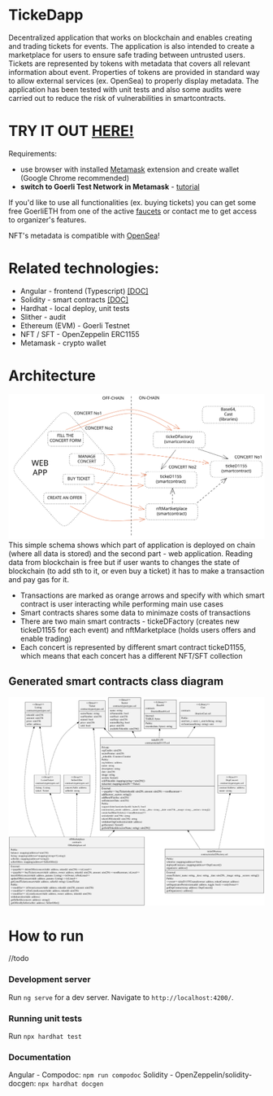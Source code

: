 # TickeDapp

Decentralized application that works on blockchain and enables creating and trading tickets for events. The application is also intended to create a marketplace for users to ensure safe trading between untrusted users. Tickets are represented by tokens with metadata that covers all relevant information about event. Properties of tokens are provided in standard way to allow external services (ex. OpenSea) to properly display metadata. The application has been tested with unit tests and also some audits were carried out to reduce the risk of vulnerabilities in smartcontracts.

# TRY IT OUT [HERE!](https://michal3pol.github.io/tickeDapp/)
Requirements: 
* use browser with installed [Metamask](https://chrome.google.com/webstore/detail/metamask/nkbihfbeogaeaoehlefnkodbefgpgknn) extension and create wallet (Google Chrome recommended)
* **switch to Goerli Test Network in Metamask** - [tutorial](https://blog.cryptostars.is/goerli-g%C3%B6rli-testnet-network-to-metamask-and-receiving-test-ethereum-in-less-than-2-min-de13e6fe5677)

If you'd like to use all functionalities (ex. buying tickets) you can get some free GoerliETH from one of the active [faucets](https://faucetlink.to/goerli) or contact me to get access to organizer's features.

NFT's metadata is compatible with [OpenSea](https://testnets.opensea.io/account)!

# Related technologies:
- Angular - frontend (Typescript) [[DOC]](/documentation)
- Solidity - smart contracts [[DOC]](/documentation-solidity/index.md)
- Hardhat - local deploy, unit tests
- Slither - audit
- Ethereum (EVM) - Goerli Testnet
- NFT / SFT - OpenZeppelin ERC1155
- Metamask - crypto wallet

# Architecture
![Schema](/assets/architecture-on-off-chain.svg)
This simple schema shows which part of application is deployed on chain (where all data is stored) and the second part - web application. 
Reading data from blockchain is free but if user wants to changes the state of blockchain (to add sth to it, or even buy a ticket) it has to make a transaction and pay gas for it. 
* Transactions are marked as orange arrows and specify with which smart contract is user interacting while performing main use cases
* Smart contracts shares some data to minimaze costs of transactions
* There are two main smart contracts - tickeDFactory (creates new tickeD1155 for each event) and nftMarketplace (holds users offers and enable trading) 
* Each concert is represented by different smart contract tickeD1155, which means that each concert has a different NFT/SFT collection


## Generated smart contracts class diagram
![Class diagram](/assets/classDiagram.svg)


# How to run
//todo
### Development server
Run `ng serve` for a dev server. Navigate to `http://localhost:4200/`. 
### Running unit tests
Run `npx hardhat test`
### Documentation
Angular - Compodoc: `npm run compodoc`
Solidity - OpenZeppelin/solidity-docgen: `npx hardhat docgen`

